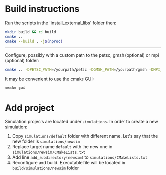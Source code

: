 # Build instructions

Run the scripts in the 'install_external_libs' folder then:
```bash
mkdir build && cd build
cmake ..
cmake --build . -j$(nproc)
```

---

Configure, possibly with a custom path to the petsc, gmsh (optional) or mpi (optional) folder:
```bash
cmake .. -DPETSC_PATH=/yourpath/petsc -DGMSH_PATH=/yourpath/gmsh -DMPI_PATH=/yourpath/mpi
```

It may be convenient to use the cmake GUI:
```bash
cmake-gui
```

# Add project

Simulation projects are located under `simulations`.
In order to create a new simulation:

1. Copy `simulations/default` folder with different name. Let's say that the new folder is
   `simulations/newsim`
1. Replace target name `default` with the new one in `simulations/newsim/CMakeLists.txt`
1. Add line `add_subdirectory(newsim)` to `simulations/CMakeLists.txt`
1. Reconfigure and build. Executable file will be located in `build/simulations/newsim` folder

